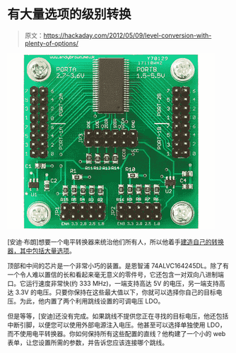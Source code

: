 # 有大量选项的级别转换

> 原文：<https://hackaday.com/2012/05/09/level-conversion-with-plenty-of-options/>

![](img/819e510f2584a6c86d6096f1b41f8055.png "level-converter-with-plenty-of-options")

[安迪·布朗]想要一个电平转换器来统治他们所有人，所以他着手[建造自己的转换器，其中包括大量选项](http://andybrown.me.uk/ws/2012/05/07/level-converter/)。

顶部和中间的芯片是一个非常小巧的装置。是恩智浦 74ALVC164245DL。除了有一个令人难以置信的长和看起来毫无意义的零件号，它还包含一对双向八进制端口。它运行速度非常快(约 333 MHz)，一端支持高达 5V 的电压，另一端支持高达 3.3V 的电压。只要你保持在这些最大值以下，你就可以选择你自己的目标电压。为此，他内置了两个利用跳线设置的可调电压 LDO。

但是等等，[安迪]还没有完成。如果跳线不提供您正在寻找的目标电压，他还包括中断引脚，以便您可以使用外部电源注入电压。他甚至可以选择单独使用 LDO，而不使用电平转换器。你如何保持所有这些配置的直线？他构建了一个小的 web 表单，让您设置所需的参数，并告诉您应该连接哪个跳线。